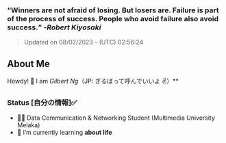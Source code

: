 ### **<q>Winners are not afraid of losing. But losers are. Failure is part of the process of success. People who avoid failure also avoid success.</q>** -<em>Robert Kiyosaki</em>
> Updated on 08/02/2023 - (UTC) 02:56:24


## About Me

Howdy! 👋 I am *Gilbert Ng*（JP: ぎるばって呼んでいいよ ✌️）**

### Status [自分の情報]✅

- 🙍‍♂️ Data Communication & Networking Student (Multimedia University Melaka)
- 🌱 I’m currently learning **about life**


